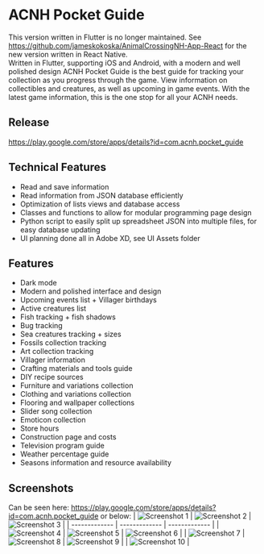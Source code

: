 # ACNH Pocket Guide
This version written in Flutter is no longer maintained. See https://github.com/jameskokoska/AnimalCrossingNH-App-React for the new version written in React Native.   
Written in Flutter, supporting iOS and Android, with a modern and well polished design ACNH Pocket Guide is the best guide for tracking your collection as you progress through the game. View information on collectibles and creatures, as well as upcoming in game events. With the latest game information, this is the one stop for all your ACNH needs.
## Release
https://play.google.com/store/apps/details?id=com.acnh.pocket_guide

## Technical Features
 - Read and save information
 - Read information from JSON database efficiently
 - Optimization of lists views and database access
 - Classes and functions to allow for modular programming page design
 - Python script to easily split up spreadsheet JSON into multiple files, for easy database updating
 - UI planning done all in Adobe XD, see UI Assets folder

## Features

- Dark mode
- Modern and polished interface and design
- Upcoming events list + Villager birthdays
- Active creatures list
- Fish tracking + fish shadows
- Bug tracking
- Sea creatures tracking + sizes
- Fossils collection tracking
- Art collection tracking
- Villager information
- Crafting materials and tools guide
- DIY recipe sources
- Furniture and variations collection
- Clothing and variations collection
- Flooring and wallpaper collections
- Slider song collection
- Emoticon collection
- Store hours
- Construction page and costs
- Television program guide
- Weather percentage guide
- Seasons information and resource availability

## Screenshots
Can be seen here: https://play.google.com/store/apps/details?id=com.acnh.pocket_guide
or below:
| ![Screenshot 1](/Promotional/1.jpg)  | ![Screenshot 2](/Promotional/2.jpg) | ![Screenshot 3](/Promotional/3.jpg) |
| ------------- | ------------- | ------------- |
| ![Screenshot 4](/Promotional/4.jpg)  | ![Screenshot 5](/Promotional/5.jpg) | ![Screenshot 6](/Promotional/6.jpg) |
| ![Screenshot 7](/Promotional/7.jpg)  | ![Screenshot 8](/Promotional/8.jpg) | ![Screenshot 9](/Promotional/9.jpg) |
| ![Screenshot 10](/Promotional/10.jpg)  |
